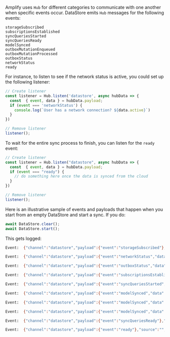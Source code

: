 Amplify uses `Hub` for different categories to communicate with one another when specific events occur. DataStore emits `Hub` messages for the following events:

```
storageSubscribed
subscriptionsEstablished
syncQueriesStarted
syncQueriesReady
modelSynced
outboxMutationEnqueued
outboxMutationProcessed
outboxStatus
networkStatus
ready
```

For instance, to listen to see if the network status is active, you could set up the following listener:

```js
// Create listener
const listener = Hub.listen('datastore', async hubData => {
  const  { event, data } = hubData.payload;
  if (event === 'networkStatus') {
    console.log(`User has a network connection? ${data.active}`)
  }
})

// Remove listener
listener();
```

To wait for the entire sync process to finish, you can listen for the `ready` event:

```js
// Create listener
const listener = Hub.listen("datastore", async hubData => {
  const  { event, data } = hubData.payload;
  if (event === "ready") {
    // do something here once the data is synced from the cloud
  }
})

// Remove listener
listener();
```

Here is an illustrative sample of events and payloads that happen when you start from an empty DataStore and start a sync. If you do:

```js
await DataStore.clear();
await DataStore.start();
```

This gets logged:

```bash
Event:  {"channel":"datastore","payload":{"event":"storageSubscribed"},"source":"","patternInfo":[]}

Event:  {"channel":"datastore","payload":{"event":"networkStatus","data":{"active":true}},"source":"","patternInfo":[]}

Event:  {"channel":"datastore","payload":{"event":"outboxStatus","data":{"isEmpty":true}},"source":"","patternInfo":[]}

Event:  {"channel":"datastore","payload":{"event":"subscriptionsEstablished"},"source":"","patternInfo":[]}

Event:  {"channel":"datastore","payload":{"event":"syncQueriesStarted","data":{"models":["ModelX","ModelY","ModelLala"]}},"source":"","patternInfo":[]}

Event:  {"channel":"datastore","payload":{"event":"modelSynced","data":{"isFullSync":true,"isDeltaSync":false,"counts":{"new":5,"updated":0,"deleted":2}}},"source":"","patternInfo":[]}

Event:  {"channel":"datastore","payload":{"event":"modelSynced","data":{"isFullSync":true,"isDeltaSync":false,"counts":{"new":296,"updated":0,"deleted":2}}},"source":"","patternInfo":[]}

Event:  {"channel":"datastore","payload":{"event":"modelSynced","data":{"isFullSync":true,"isDeltaSync":false,"counts":{"new":8155,"updated":0,"deleted":0}}},"source":"","patternInfo":[]}

Event:  {"channel":"datastore","payload":{"event":"syncQueriesReady"},"source":"","patternInfo":[]}

Event:  {"channel":"datastore","payload":{"event":"ready"},"source":"","patternInfo":[]}
```
